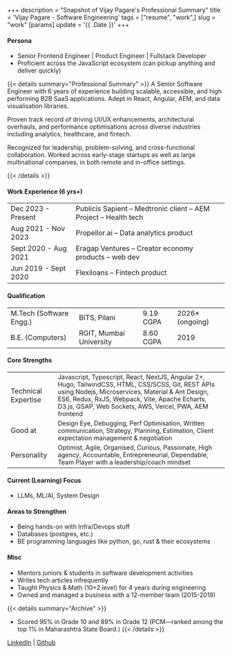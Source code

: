+++
description = "Snapshot of Vijay Pagare's Professional Summary"
title = 'Vijay Pagare - Software Engineering'
tags = ["resume", "work",]
slug = "work"
[params]
  update = '{{ .Date }}'
+++

#### Persona

- Senior Frontend Engineer | Product Engineer | Fullstack Developer
- Proficient across the JavaScript ecosystem (can pickup anything and deliver quickly)


{{< details summary="Professional Summary" >}}
A Senior Software Engineer with 6 years of experience building scalable, accessible, and high performing B2B SaaS applications. Adept in React, Angular, AEM, and data visualisation libraries.

Proven track record of driving UI/UX enhancements, architectural overhauls, and performance optimisations across diverse industries including analytics, healthcare, and fintech. 

Recognized for leadership, problem-solving, and cross-functional collaboration. Worked across early-stage startups as well as large multinational companies, in both remote and in-office settings.


{{< /details >}}

#### Work Experience (6 yrs+)

<table>
  <tr>
    <td>Dec 2023 - Present</td>
    <td>Publicis Sapient – Medtronic client – AEM Project – Health tech</td>
  </tr>
  <tr>
    <td>Aug 2021 - Nov 2023</td>
    <td>Propellor.ai – Data analytics product</td>
  </tr>
  <tr>
    <td>Sept 2020 - Aug 2021</td>
    <td>Eragap Ventures – Creator economy products – web dev</td>
  </tr>
  <tr>
    <td>Jun 2019 - Sept 2020</td>
    <td>Flexiloans – Fintech product</td>
  </tr>
</table>

#### Qualification

<table>
  <tr>
    <td>M.Tech (Software Engg.)</td>
    <td>BITS, Pilani</td>
    <td>9.19 CGPA</td>
    <td>2026* (ongoing)</td>
  </tr>
  <tr>
    <td>B.E. (Computers)</td>
    <td>RGIT, Mumbai University</td>
    <td>8.60 CGPA</td>
    <td>2019</td>
  </tr>
</table>

#### Core Strengths

<table >
  <tr>
    <td>Technical Expertise</td>
    <td style="font-size:0.9em">
      Javascript, Typescript, React, NextJS, Angular 2+, Hugo, TailwindCSS, HTML, CSS/SCSS, 
      Git, REST APIs using Nodejs, Microservices, Material & Ant Design, ES6, Redux, RxJS, 
      Webpack, Vite, Apache Echarts, D3.js, GSAP, Web Sockets, AWS, Vercel, PWA, AEM frontend
    </td>
  </tr>
  <tr>
    <td>Good at</td>
    <td style="font-size:0.9em">
      Design Eye, Debugging, Perf Optimisation, Written communication, Strategy, 
      Planning, Estimation, Client expectation management &amp; negotiation
    </td>
  </tr>
  <tr>
    <td>Personality</td>
    <td style="font-size:0.9em">
      Optimist, Agile, Organised, Curious, Passionate, High agency, Accountable, Entrepreneurial, 
      Dependable, Team Player with a leadership/coach mindset
    </td>
  </tr>
</table>

#### Current (Learning) Focus

- LLMs, ML/AI, System Design

#### Areas to Strengthen

- Being hands-on with Infra/Devops stuff
- Databases (postgres, etc.)
- BE programming languages like python, go, rust & their ecosystems 

#### Misc

- Mentors juniors & students in software development activities
- Writes tech articles infrequently
- Taught Physics & Math (10+2 level) for 4 years during engineering 
- Owned and managed a business with a 12-member team (2015-2019)

{{< details summary="Archive" >}}
- Scored 95% in Grade 10 and 89% in Grade 12 (PCM—ranked among the top 1% in Maharashtra State Board.)
{{< /details >}}

[LinkedIn](https://www.linkedin.com/in/pagarevijayy/) | [Github](https://github.com/pagarevijayy)
